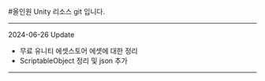 #올인원 Unity 리소스 git 입니다.

---
2024-06-26 Update
* 무료 유니티 에셋스토어 에셋에 대한 정리
* ScriptableObject 정리 및 json 추가
---